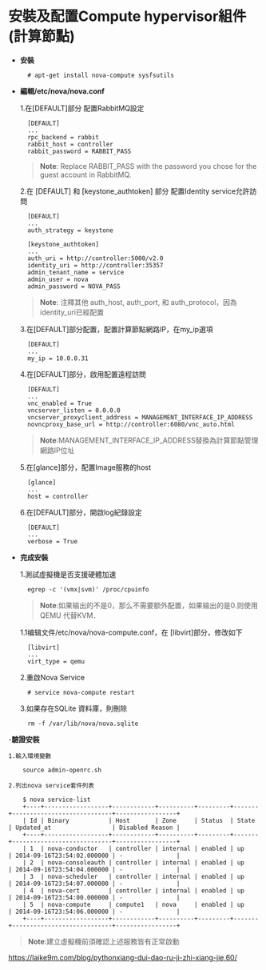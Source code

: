 # 安裝及配置Compute hypervisor組件(計算節點)

- **安裝**

        # apt-get install nova-compute sysfsutils
        
- **編輯/etc/nova/nova.conf**

    1.在[DEFAULT]部分 配置RabbitMQ設定
  
        [DEFAULT]
        ...
        rpc_backend = rabbit
        rabbit_host = controller
        rabbit_password = RABBIT_PASS
      
     >**Note**: Replace RABBIT_PASS with the password you chose for the guest account in RabbitMQ.
    
    2.在 [DEFAULT] 和 [keystone_authtoken] 部分 配置Identity service允許訪問
  
        [DEFAULT]
        ...
        auth_strategy = keystone
 
        [keystone_authtoken]
        ...
        auth_uri = http://controller:5000/v2.0
        identity_uri = http://controller:35357
        admin_tenant_name = service
        admin_user = nova
        admin_password = NOVA_PASS
      
     >**Note**: 注釋其他 auth_host, auth_port, 和 auth_protocol，因為identity_uri已經配置
    
    3.在[DEFAULT]部分配置，配置計算節點網路IP，在my_ip選項

        [DEFAULT]
        ...
        my_ip = 10.0.0.31
        
    4.在[DEFAULT]部分，啟用配置遠程訪問
    
        [DEFAULT]
        ...
        vnc_enabled = True
        vncserver_listen = 0.0.0.0
        vncserver_proxyclient_address = MANAGEMENT_INTERFACE_IP_ADDRESS
        novncproxy_base_url = http://controller:6080/vnc_auto.html
        
     >**Note**:MANAGEMENT_INTERFACE_IP_ADDRESS替換為計算節點管理網路IP位址
     
    5.在[glance]部分，配置Image服務的host
    
        [glance]
        ...
        host = controller

    6.在[DEFAULT]部分，開啟log紀錄設定
    
        [DEFAULT]
        ...
        verbose = True
        

- **完成安裝**

    1.測試虛擬機是否支援硬體加速
        
        egrep -c '(vmx|svm)' /proc/cpuinfo
        
     >**Note**:如果输出的不是0，那么不需要额外配置，如果输出的是0.则使用QEMU 代替KVM．
    
    1.1编辑文件/etc/nova/nova-compute.conf，在 [libvirt]部分，修改如下
    
        [libvirt]
        ...
        virt_type = qemu

    2.重啟Nova Service
    
        # service nova-compute restart
        
    3.如果存在SQLite 資料庫，則刪除
    
        rm -f /var/lib/nova/nova.sqlite
        
-**驗證安裝**

    1.輸入環境變數
    
        source admin-openrc.sh
        
    2.列出nova service套件列表
    
        $ nova service-list
        +----+------------------+------------+----------+---------+-------+----------------------------+-----------------+
        | Id | Binary           | Host       | Zone     | Status  | State | Updated_at                 | Disabled Reason |
        +----+------------------+------------+----------+---------+-------+----------------------------+-----------------+
        | 1  | nova-conductor   | controller | internal | enabled | up    | 2014-09-16T23:54:02.000000 | -               |
        | 2  | nova-consoleauth | controller | internal | enabled | up    | 2014-09-16T23:54:04.000000 | -               |
        | 3  | nova-scheduler   | controller | internal | enabled | up    | 2014-09-16T23:54:07.000000 | -               |
        | 4  | nova-cert        | controller | internal | enabled | up    | 2014-09-16T23:54:00.000000 | -               |
        | 5  | nova-compute     | compute1   | nova     | enabled | up    | 2014-09-16T23:54:06.000000 | -               |
        +----+------------------+------------+----------+---------+-------+----------------------------+-----------------+
        
   >**Note**:建立虛擬機前須確認上述服務皆有正常啟動

https://laike9m.com/blog/pythonxiang-dui-dao-ru-ji-zhi-xiang-jie,60/
